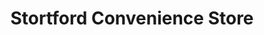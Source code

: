 ---
title: "Stortford Convenience Store"
url: /bishops-stortford/stortford-convenience-store/
shop: convenience
---
